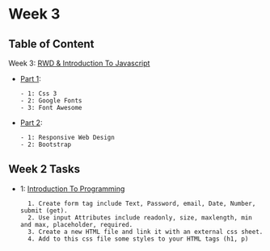 # Week 3

## Table of Content

Week 3: [RWD & Introduction To Javascript](https://github.com/x39OME/Ustudy-Application-Development-Camp/tree/main/Week%203)
  - [Part 1](https://github.com/x39OME/Ustudy-Application-Development-Camp/tree/main/Week%203/Part%201):
    ```
    - 1: Css 3
    - 2: Google Fonts
    - 3: Font Awesome
    ```
  - [Part 2](https://github.com/x39OME/Ustudy-Application-Development-Camp/tree/main/Week%203/Part%202):
    ```
    - 1: Responsive Web Design
    - 2: Bootstrap
    
    ```



## Week 2 Tasks
  - 1: [Introduction To Programming](https://github.com/x39OME/Ustudy-Application-Development-Camp/tree/main/Week%202/Task%202)

      ```
        1. Create form tag include Text, Password, email, Date, Number, submit (get).
        2. Use input Attributes include readonly, size, maxlength, min and max, placeholder, required.
        3. Create a new HTML file and link it with an external css sheet.
        4. Add to this css file some styles to your HTML tags (h1, p)
      ```
